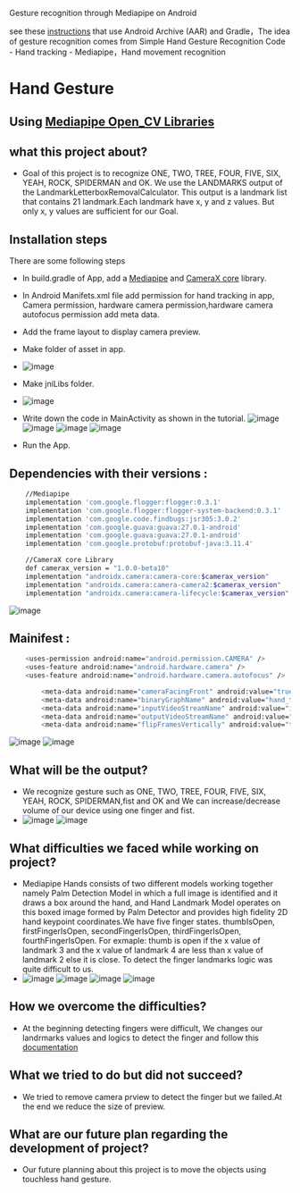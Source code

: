 Gesture recognition through Mediapipe on Android

see these [instructions](https://google.github.io/mediapipe/getting_started/android_archive_library.html) that use Android Archive (AAR) and Gradle，The idea of gesture recognition comes from Simple Hand Gesture Recognition Code - Hand tracking - Mediapipe，Hand movement recognition



# Hand Gesture
## Using [Mediapipe Open_CV Libraries](https://google.github.io/mediapipe/solutions/hands.html)

## what this project about?
- Goal of this project is to recognize ONE, TWO, TREE, FOUR, FIVE, SIX, YEAH, ROCK, SPIDERMAN and OK. We use the LANDMARKS output of the LandmarkLetterboxRemovalCalculator. This output is a landmark list that contains 21 landmark.Each landmark have x, y and z values. But only x, y values are sufficient for our Goal.

## Installation steps

There are some following steps 
- In build.gradle of App, add a [Mediapipe](https://google.github.io/mediapipe/solutions/hands.html) and [CameraX core](https://developer.android.com/jetpack/androidx/releases/camera) library.
- In Android Manifets.xml file add permission for hand tracking in app, Camera permission, hardware camera permission,hardware camera autofocus permission add meta data.
- Add the frame layout to display camera preview. 
- Make folder of asset in app.
- ![image](https://user-images.githubusercontent.com/78479435/126985230-d23bf769-2657-463a-a434-8755c9a86d66.png)
- Make jniLibs folder.
- ![image](https://user-images.githubusercontent.com/78479435/126985496-ba24017a-cdcf-454c-a962-a02f57d93c94.png)
- Write down the code in MainActivity as shown in the tutorial.
 ![image](https://user-images.githubusercontent.com/78479435/126985950-5b7b01f4-7186-44a0-9953-234722b4f539.png)
 ![image](https://user-images.githubusercontent.com/78479435/126986062-7dc1b7d9-950e-4dac-9523-b3708f97c206.png)
 ![image](https://user-images.githubusercontent.com/78479435/126986141-09aeb94f-7add-413c-a603-0df10ce4345f.png)
 ![image](https://user-images.githubusercontent.com/78479435/126986346-981d0da6-0c7e-495a-9ff4-5315fda92292.png)


- Run the App.

## Dependencies with their versions :
```sh
    //Mediapipe
    implementation 'com.google.flogger:flogger:0.3.1'
    implementation 'com.google.flogger:flogger-system-backend:0.3.1'
    implementation 'com.google.code.findbugs:jsr305:3.0.2'
    implementation 'com.google.guava:guava:27.0.1-android'
    implementation 'com.google.guava:guava:27.0.1-android'
    implementation 'com.google.protobuf:protobuf-java:3.11.4'
```
```sh
    //CameraX core Library
    def camerax_version = "1.0.0-beta10"
    implementation "androidx.camera:camera-core:$camerax_version"
    implementation "androidx.camera:camera-camera2:$camerax_version"
    implementation "androidx.camera:camera-lifecycle:$camerax_version"
```
![image](https://user-images.githubusercontent.com/78479435/126986885-51a3e8b1-d9ad-416c-836a-ec30f68668da.png)

	
## Mainifest :
```sh
    <uses-permission android:name="android.permission.CAMERA" />
    <uses-feature android:name="android.hardware.camera" />
    <uses-feature android:name="android.hardware.camera.autofocus" />
```
```sh
        <meta-data android:name="cameraFacingFront" android:value="true"/>
        <meta-data android:name="binaryGraphName" android:value="hand_tracking_mobile_gpu.binarypb"/>
        <meta-data android:name="inputVideoStreamName" android:value="input_video"/>
        <meta-data android:name="outputVideoStreamName" android:value="output_video"/>
        <meta-data android:name="flipFramesVertically" android:value="true"/>
```
![image](https://user-images.githubusercontent.com/78479435/126987028-b8298c84-2fbe-4db9-aa51-c72a4f1a3785.png)
![image](https://user-images.githubusercontent.com/78479435/126987078-3497a33c-3d0a-44b1-8159-e6e3ff3bc069.png)

## What will be the output? 
- We recognize gesture such as ONE, TWO, TREE, FOUR, FIVE, SIX, YEAH, ROCK, SPIDERMAN,fist and OK and We can increase/decrease volume of our device using one finger and fist.
- ![image](https://user-images.githubusercontent.com/78479435/126987621-9ebd749d-eeb8-4e54-87af-8ca247facce8.png)
  ![image](https://user-images.githubusercontent.com/78479435/126987775-5502f94d-1335-40fc-ac5f-70da54fe7e4e.png)

 
## What difficulties we faced while working on project?
-  Mediapipe Hands consists of two different models working together namely Palm Detection Model in which a full image is identified and it draws a box around the hand, and Hand   Landmark Model operates on this boxed image formed by Palm Detector and provides high fidelity 2D hand keypoint coordinates.We have five finger states.
  thumbIsOpen, firstFingerIsOpen, secondFingerIsOpen, thirdFingerIsOpen, fourthFingerIsOpen. For exmaple: thumb is open if the x value of landmark 3 and the x value of landmark 4 are less than x value of landmark 2 else it is close. To detect the finger landmarks logic was quite difficult to us.
 - ![image](https://user-images.githubusercontent.com/78479435/127155596-4e5a45c3-7f5d-4566-bab9-428ec657fdf8.png)
   ![image](https://user-images.githubusercontent.com/78479435/126991640-b2bacc1d-af1a-4bd3-b91d-0145922b7e75.png)
   ![image](https://user-images.githubusercontent.com/78479435/126991708-5163a5a0-b3a1-44bd-9307-028826db7064.png)
   ![image](https://user-images.githubusercontent.com/78479435/126991889-d3b4c326-34b8-42b7-b0c0-cf88a89e03f2.png)


## How we overcome the difficulties?
- At the beginning detecting fingers were difficult, We changes our landrmarks values and logics to detect the finger and follow this [documentation](https://gist.github.com/TheJLifeX/74958cc59db477a91837244ff598ef4a)

## What we tried to do but did not succeed?
- We tried to remove camera prview to detect the finger but we failed.At the end we reduce the size of preview.

## What are our future plan regarding the development of project?
- Our future planning  about this project is to move the objects using touchless hand gesture.
